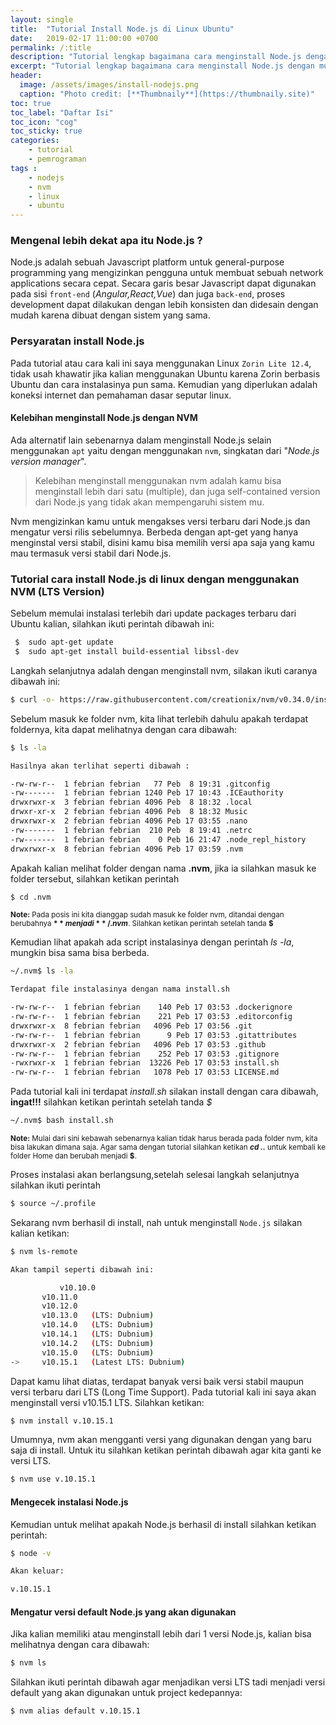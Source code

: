 ```yaml
---
layout: single
title:  "Tutorial Install Node.js di Linux Ubuntu"
date:   2019-02-17 11:00:00 +0700
permalink: /:title
description: "Tutorial lengkap bagaimana cara menginstall Node.js dengan mudah pada Linux Ubuntu dengan menggunakan node.js version manager."
excerpt: "Tutorial lengkap bagaimana cara menginstall Node.js dengan mudah pada Linux Ubuntu dengan menggunakan node.js version manager."
header:
  image: /assets/images/install-nodejs.png
  caption: "Photo credit: [**Thumbnaily**](https://thumbnaily.site)"
toc: true
toc_label: "Daftar Isi"
toc_icon: "cog"
toc_sticky: true
categories: 
    - tutorial
    - pemrograman
tags : 
    - nodejs 
    - nvm
    - linux
    - ubuntu
---
```

### Mengenal lebih dekat apa itu Node.js ?

Node.js adalah sebuah Javascript platform untuk general-purpose programming yang mengizinkan pengguna untuk membuat sebuah network applications secara cepat. Secara garis besar Javascript dapat digunakan pada sisi `front-end` (_Angular,React,Vue_) dan juga `back-end`, proses development dapat dilakukan dengan lebih konsisten dan didesain dengan mudah karena dibuat dengan sistem yang sama.

### Persyaratan install Node.js

Pada tutorial atau cara kali ini saya menggunakan Linux `Zorin Lite 12.4`, tidak usah khawatir jika kalian menggunakan Ubuntu karena Zorin berbasis Ubuntu dan cara instalasinya pun sama. Kemudian yang diperlukan adalah koneksi internet dan pemahaman dasar seputar linux.

#### Kelebihan menginstall Node.js dengan NVM

Ada alternatif lain sebenarnya dalam menginstall Node.js selain menggunakan `apt` yaitu dengan menggunakan `nvm`, singkatan dari "_Node.js version manager_". 
> Kelebihan menginstall menggunakan nvm adalah kamu bisa menginstall lebih dari satu (multiple), dan juga self-contained version dari Node.js yang tidak akan mempengaruhi sistem mu.

Nvm mengizinkan kamu untuk mengakses versi terbaru dari Node.js dan mengatur  versi rilis sebelumnya. Berbeda dengan apt-get yang hanya menginstal versi stabil, disini kamu bisa memilih versi apa saja yang kamu mau termasuk versi stabil dari Node.js.

### Tutorial cara install Node.js di linux dengan menggunakan NVM (LTS Version)

Sebelum memulai instalasi terlebih dari update packages terbaru dari Ubuntu kalian, silahkan ikuti perintah dibawah ini:

```bash
 $  sudo apt-get update
 $  sudo apt-get install build-essential libssl-dev
```

Langkah selanjutnya adalah dengan menginstall nvm, silakan ikuti caranya dibawah ini:

```bash
$ curl -o- https://raw.githubusercontent.com/creationix/nvm/v0.34.0/install.sh | bash
```

Sebelum masuk ke folder nvm, kita lihat terlebih dahulu apakah terdapat foldernya, kita dapat melihatnya dengan cara dibawah:

```bash
$ ls -la
```

```bash
Hasilnya akan terlihat seperti dibawah :

-rw-rw-r--  1 febrian febrian   77 Peb  8 19:31 .gitconfig
-rw-------  1 febrian febrian 1240 Peb 17 10:43 .ICEauthority
drwxrwxr-x  3 febrian febrian 4096 Peb  8 18:32 .local
drwxr-xr-x  2 febrian febrian 4096 Peb  8 18:32 Music
drwxrwxr-x  2 febrian febrian 4096 Peb 17 03:55 .nano
-rw-------  1 febrian febrian  210 Peb  8 19:41 .netrc
-rw-------  1 febrian febrian    0 Peb 16 21:47 .node_repl_history
drwxrwxr-x  8 febrian febrian 4096 Peb 17 03:59 .nvm
```

Apakah kalian melihat folder dengan nama **.nvm**, jika ia silahkan masuk ke folder tersebut, silahkan ketikan perintah

```bash
$ cd .nvm
```

<sub>**Note:** Pada posis ini kita dianggap sudah masuk ke folder nvm, ditandai dengan berubahnya **$** menjadi **~/.nvm$**. Silahkan ketikan perintah setelah tanda **$**</sub>

Kemudian lihat apakah ada script instalasinya dengan perintah *ls -la*, mungkin bisa sama bisa berbeda.

```bash
~/.nvm$ ls -la
```

```bash
Terdapat file instalasinya dengan nama install.sh 

-rw-rw-r--  1 febrian febrian    140 Peb 17 03:53 .dockerignore
-rw-rw-r--  1 febrian febrian    221 Peb 17 03:53 .editorconfig
drwxrwxr-x  8 febrian febrian   4096 Peb 17 03:56 .git
-rw-rw-r--  1 febrian febrian      9 Peb 17 03:53 .gitattributes
drwxrwxr-x  2 febrian febrian   4096 Peb 17 03:53 .github
-rw-rw-r--  1 febrian febrian    252 Peb 17 03:53 .gitignore
-rwxrwxr-x  1 febrian febrian  13226 Peb 17 03:53 install.sh
-rw-rw-r--  1 febrian febrian   1078 Peb 17 03:53 LICENSE.md
```

Pada tutorial kali ini terdapat *install.sh* silakan install dengan cara dibawah, **ingat!!!** silahkan ketikan perintah setelah tanda *$*

```bash
~/.nvm$ bash install.sh
```

<sub>**Note:** Mulai dari sini kebawah sebenarnya kalian tidak harus berada pada folder nvm, kita bisa lakukan dimana saja. Agar sama dengan tutorial silahkan ketikan **_cd .._** untuk kembali ke folder Home dan berubah menjadi **$**.</sub>

Proses instalasi akan berlangsung,setelah selesai langkah selanjutnya silahkan ikuti perintah

```bash
$ source ~/.profile
```

Sekarang nvm berhasil di install, nah untuk menginstall `Node.js` silakan kalian ketikan:

```bash
$ nvm ls-remote
```

```bash
Akan tampil seperti dibawah ini:

           v10.10.0
       v10.11.0
       v10.12.0
       v10.13.0   (LTS: Dubnium)
       v10.14.0   (LTS: Dubnium)
       v10.14.1   (LTS: Dubnium)
       v10.14.2   (LTS: Dubnium)
       v10.15.0   (LTS: Dubnium)
->     v10.15.1   (Latest LTS: Dubnium)
```

Dapat kamu lihat diatas, terdapat banyak versi baik versi stabil maupun versi terbaru dari LTS (Long Time Support). Pada tutorial kali ini saya akan menginstall versi v10.15.1 LTS. Silahkan ketikan:

```bash
$ nvm install v.10.15.1
```

Umumnya, nvm akan mengganti versi yang digunakan dengan yang baru saja di install. Untuk itu silahkan ketikan perintah dibawah agar kita ganti ke versi LTS.

```bash
$ nvm use v.10.15.1
```

#### Mengecek instalasi Node.js 
Kemudian untuk melihat apakah Node.js berhasil di install silahkan ketikan perintah:

```bash
$ node -v
```

```bash
Akan keluar:

v.10.15.1
```
#### Mengatur versi default Node.js yang akan digunakan 
Jika kalian memiliki atau menginstall lebih dari 1 versi Node.js, kalian bisa melihatnya dengan cara dibawah:

```bash
$ nvm ls
```

Silahkan ikuti perintah dibawah agar menjadikan versi LTS tadi menjadi versi default yang akan digunakan untuk project kedepannya:

```bash
$ nvm alias default v.10.15.1
```
